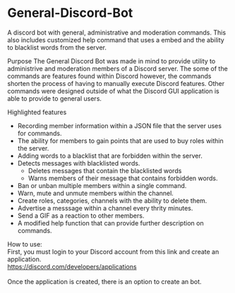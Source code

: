 # General-Discord-Bot
A discord bot with general, administrative and moderation commands. This also includes customized help command that uses a embed and the ability to blacklist words from the server. 

Purpose
The General Discord Bot was made in mind to provide utility to administrive and moderation members of a Discord server. The some of the commands are features found within Discord however, the commands shorten the process of having to manually execute Discord features. Other commands were designed outside of what the Discord GUI application is able to provide to general users.

Highlighted features <br/>
- Recording member information within a JSON file that the server uses for commands.<br/>
- The ability for members to gain points that are used to buy roles within the server.<br/>
- Adding words to a blacklist that are forbidden within the server.<br/>
- Detects messages with blacklisted words.<br/> 
  - Deletes messages that contain the blacklisted words <br/> 
  - Warns members of their message that contains forbidden words.<br/>
- Ban or unban multiple members within a single command.<br/>
- Warn, mute and unmute members within the channel.<br/>
- Create roles, categories, channels with the ability to delete them.<br/>
- Advertise a messsage within a channel every thrity minutes.<br/>
- Send a GIF as a reaction to other members.<br/>
- A modified help function that can provide further description on commands.<br/>

How to use:<br/>
First, you must login to your Discord account from this link and create an application.<br/>
https://discord.com/developers/applications<br/>
<br/>
Once the application is created, there is an option to create an bot.



